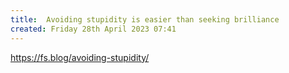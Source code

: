 ```yaml
---
title:  Avoiding stupidity is easier than seeking brilliance
created: Friday 28th April 2023 07:41
---
```


https://fs.blog/avoiding-stupidity/
